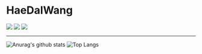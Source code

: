 # HaeDalWang

<img src="https://img.shields.io/badge/Kubernetes-gray?style=plastic&logo=kubernetes&logoColor=326CE5"/>
<img src="https://img.shields.io/badge/EKS-gray?style=plastic&logo=amazoneks&logoColor=FF9900"/>
<img src="https://img.shields.io/badge/{내용}-{배경 색깔}?style={스타일}&logo={로고이름}&logoColor={로고 색깔}"/>

---
  
![Anurag's github stats](https://github-readme-stats.vercel.app/api?username=HaeDalWang&show_icons=true&theme=github_dark)
![Top Langs](https://github-readme-stats.vercel.app/api/top-langs/?username=HaeDalWang&layout=compact&theme=github_dark)



